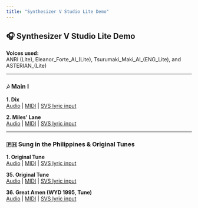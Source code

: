 ```yaml
---
title: "Synthesizer V Studio Lite Demo"
---
```


<!-- Favicon -->
<link rel="icon" type="image/x-icon" href="./others/face.ico" />

## 🎧 Synthesizer V Studio Lite Demo

**Voices used:**  
ANRI (Lite), Eleanor_Forte_AI_(Lite), Tsurumaki_Maki_AI_(ENG_Lite), and ASTERIAN_(Lite)

---

### 🎶 Main I

**1\. Dix**  
   [Audio](./synthv_lite_demo/ma_01_dix/choir_lite.m4a) | [MIDI](./synthv_lite_demo/ma_01_dix/arr.mid) | [SVS lyric input](./synthv_lite_demo/ma_01_dix/input.txt)

**2\. Miles' Lane**  
   [Audio](./synthv_lite_demo/ma_02_miles_lane/choir_lite.m4a) | [MIDI](./synthv_lite_demo/ma_02_miles_lane/arr.mid) | [SVS lyric input](./synthv_lite_demo/ma_02_miles_lane/input.txt)

---

### 🇵🇭 Sung in the Philippines & Original Tunes

**1\. Original Tune**  
   [Audio](./synthv_lite_demo/su_01_original_tune/choir_lite.m4a) | [MIDI](./synthv_lite_demo/su_01_original_tune/arr.mid) | [SVS lyric input](./synthv_lite_demo/su_01_original_tune/input.txt)

**35\. Original Tune**  
   [Audio](./synthv_lite_demo/su_35_original_tune/choir_lite.m4a) | [MIDI](./synthv_lite_demo/su_35_original_tune/arr.mid) | [SVS lyric input](./synthv_lite_demo/su_35_original_tune/input.txt)

**36\. Great Amen (WYD 1995, Tune)**  
   [Audio](./synthv_lite_demo/su_36_great_amen_wyd95/choir_lite.m4a) | [MIDI](./synthv_lite_demo/su_36_great_amen_wyd95/arr.mid) | [SVS lyric input](./synthv_lite_demo/su_36_great_amen_wyd95/input.txt)

